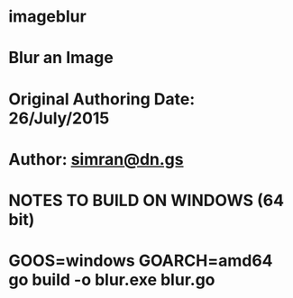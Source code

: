 # imageblur
# Blur an Image
#
# Original Authoring Date: 26/July/2015
# Author: simran@dn.gs
#

# NOTES TO BUILD ON WINDOWS (64 bit)
# GOOS=windows GOARCH=amd64 go build -o blur.exe blur.go
#

